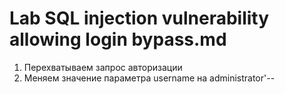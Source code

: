 # Lab SQL injection vulnerability allowing login bypass.md
1) Перехватываем запрос авторизации
2) Меняем значение параметра username на administrator'--
